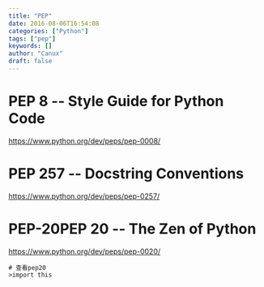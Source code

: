 ```yaml
---
title: "PEP"
date: 2016-08-06T16:54:08
categories: ["Python"]
tags: ["pep"]
keywords: []
author: "Canux"
draft: false
---
```


# PEP 8 -- Style Guide for Python Code

<https://www.python.org/dev/peps/pep-0008/>

# PEP 257 -- Docstring Conventions

<https://www.python.org/dev/peps/pep-0257/>

# PEP-20PEP 20 -- The Zen of Python

<https://www.python.org/dev/peps/pep-0020/>

    # 查看pep20
    >import this